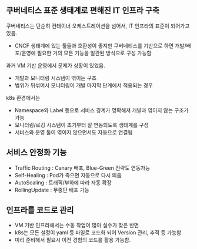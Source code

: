 ## 쿠버네티스 표준 생태계로 편해진 IT 인프라 구축

쿠버네티스는 단순히 컨테이너 오케스트레이션을 넘어서, IT 인프라의 표준이 되어가고 있음.  

- CNCF 생태계에 있는 툴들과 호환성이 좋지만 쿠버네티스를 기반으로 하면 개발/배포/운영에 필요한 거의 모든 기능을 일관된 방식으로 구성 가능함

과거 VM 기반 운영에서 문제가 상황이 있었음.  

- 개발과 모니터링 시스템이 엮이는 구조
- 범위가 뒤섞여서 모니터링이 개발 마지막 단계에서 적용되는 경우 

k8s 환경에서는 

- Namespace와 Label 등으로 서비스 경계가 명확해져 개발과 엮이지 않는 구조가 가능
- 모니터링/로깅 시스템이 초기부터 잘 연동되도록 생태계를 구성
- 서비스와 운영 툴이 엮이지 않으면서도 자동으로 연결됨

## 서비스 안정화 기능

- Traffic Routing : Canary 배포, Blue-Green 전략도 연동가능
- Self-Healing : Pod가 죽으면 자동으로 다시 띄움
- AutoScaling : 트래픽/부하에 따라 자동 확장
- RollingUpdate : 무중단 배포 가능

## 인프라를 코드로 관리
- VM 기반 인프라에서는 수동 작업이 많아 실수가 잦은 반면  
- k8s는 모든 설정이 yaml 등 파일로 코드화 되어 Version 관리, 추적 등 가능함
- 미리 준비해서 필요시 이전 경험의 코드를 활용 가능함.

